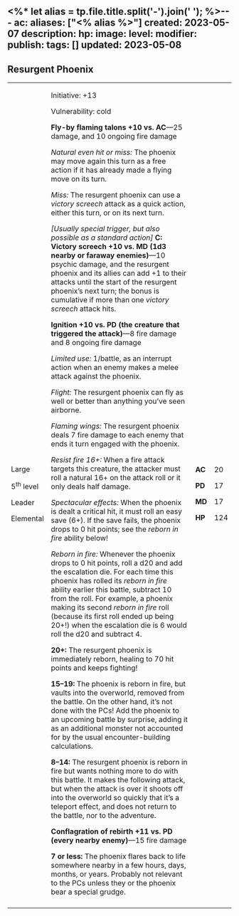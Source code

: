 <%* let alias = tp.file.title.split('-').join(' '); %>---
ac: 
aliases: ["<% alias %>"]
created: 2023-05-07
description: 
hp: 
image: 
level: 
modifier: 
publish: 
tags: []
updated: 2023-05-08
---

## Resurgent Phoenix

<table>
<colgroup>
<col style="width: 16%" />
<col style="width: 71%" />
<col style="width: 5%" />
<col style="width: 6%" />
</colgroup>
<tbody>
<tr class="odd">
<td><p>Large</p>
<p>5<sup>th</sup> level</p>
<p>Leader</p>
<p>Elemental</p></td>
<td><p>Initiative: +13</p>
<p>Vulnerability: cold</p>
<p><strong>Fly-by flaming talons +10 vs. AC</strong>—25 damage, and 10
ongoing fire damage</p>
<p><em>Natural even hit or miss:</em> The phoenix may move again this
turn as a free action if it has already made a flying move on its
turn.</p>
<p><em>Miss:</em> The resurgent phoenix can use a <em>victory
screech</em> attack as a quick action, either this turn, or on its next
turn.</p>
<p><em>[Usually special trigger, but also possible as a standard
action]</em> <strong>C: Victory screech +10 vs. MD (1d3 nearby or
faraway enemies)</strong>—10 psychic damage, and the resurgent phoenix
and its allies can add +1 to their attacks until the start of the
resurgent phoenix’s next turn; the bonus is cumulative if more than one
<em>victory screech</em> attack hits.</p>
<p><strong>Ignition +10 vs. PD (the creature that triggered the
attack)</strong>—8 fire damage and 8 ongoing fire damage</p>
<p><em>Limited use:</em> 1/battle, as an interrupt action when an enemy
makes a melee attack against the phoenix.</p>
<p><em>Flight:</em> The resurgent phoenix can fly as well or better than
anything you’ve seen airborne.</p>
<p><em>Flaming wings:</em> The resurgent phoenix deals 7 fire damage to
each enemy that ends it turn engaged with the phoenix.</p>
<p><em>Resist fire 16+:</em> When a fire attack targets this creature,
the attacker must roll a natural 16+ on the attack roll or it only deals
half damage.</p>
<p><em>Spectacular effects:</em> When the phoenix is dealt a critical
hit, it must roll an easy save (6+). If the save fails, the phoenix
drops to 0 hit points; see the <em>reborn in fire</em> ability
below!</p>
<p><em>Reborn in fire:</em> Whenever the phoenix drops to 0 hit points,
roll a d20 and add the escalation die. For each time this phoenix has
rolled its <em>reborn in fire</em> ability earlier this battle, subtract
10 from the roll. For example, a phoenix making its second <em>reborn in
fire</em> roll (because its first roll ended up being 20+!) when the
escalation die is 6 would roll the d20 and subtract 4.</p>
<p><strong>20+:</strong> The resurgent phoenix is immediately reborn,
healing to 70 hit points and keeps fighting!</p>
<p><strong>15–19:</strong> The phoenix is reborn in fire, but vaults
into the overworld, removed from the battle. On the other hand, it’s not
done with the PCs! Add the phoenix to an upcoming battle by surprise,
adding it as an additional monster not accounted for by the usual
encounter-building calculations.</p>
<p><strong>8–14:</strong> The resurgent phoenix is reborn in fire but
wants nothing more to do with this battle. It makes the following
attack, but when the attack is over it shoots off into the overworld so
quickly that it’s a teleport effect, and does not return to the battle,
nor to the adventure.</p>
<p><strong>Conflagration of rebirth +11 vs. PD (every nearby
enemy)</strong>—15 fire damage</p>
<p><strong>7 or less:</strong> The phoenix flares back to life somewhere
nearby in a few hours, days, months, or years. Probably not relevant to
the PCs unless they or the phoenix bear a special grudge.</p></td>
<td><p><strong>AC</strong></p>
<p><strong>PD</strong></p>
<p><strong>MD</strong></p>
<p><strong>HP</strong></p></td>
<td><p>20</p>
<p>17</p>
<p>17</p>
<p>124</p></td>
</tr>
<tr class="even">
<td></td>
<td></td>
<td></td>
<td></td>
</tr>
</tbody>
</table>

